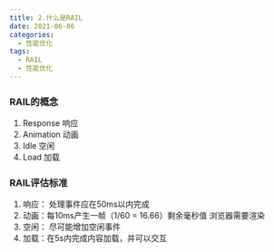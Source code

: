 ```yaml
---
title: 2.什么是RAIL
date: 2021-06-06
categories: 
  - 性能优化
tags: 
  - RAIL
  - 性能优化
---
```

### RAIL的概念

1. Response 响应
2. Animation 动画
3. Idle 空闲
4. Load 加载

### RAIL评估标准

1. 响应： 处理事件应在50ms以内完成
2. 动画：每10ms产生一帧（1/60 = 16.66）剩余毫秒值 浏览器需要渲染
3. 空闲： 尽可能增加空闲事件
4. 加载：在5s内完成内容加载，并可以交互
